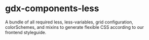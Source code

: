 # gdx-components-less
A bundle of all required less, less-variables, grid configuration, colorSchemes, and mixins to generate flexible CSS according to our frontend styleguide. 
